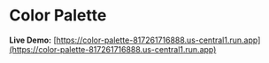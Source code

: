 # Color Palette

**Live Demo:** [https://color-palette-817261716888.us-central1.run.app](https://color-palette-817261716888.us-central1.run.app)
